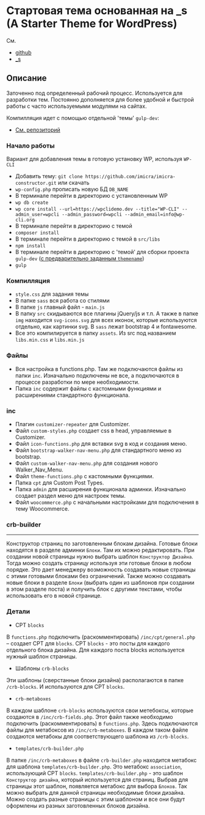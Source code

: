 # Стартовая тема основанная на _s (A Starter Theme for WordPress)

См.
- [github](https://github.com/automattic/_s)
- [_s](https://underscores.me/)

Описание
---------------

Заточенно под определенный рабочий процесс. Используется для разработки тем. Постоянно дополняется для более удобной и быстрой работы с часто используемыми модулями на сайтах.

Компилляция идет с помощью отдельной 'темы' `gulp-dev`:
- [См. репозиторий](https://github.com/imicra/gulp-dev)

### Начало работы

Вариант для добавления темы в готовую установку WP, используя `WP-CLI`

* Добавить тему: `git clone https://github.com/imicra/imicra-constructor.git` или скачать
* `wp-config.php` прописать новую БД `DB_NAME`
* В терминале перейти в директорию с установленным WP
* `wp db create`
* `wp core install --url=https://wpclidemo.dev --title="WP-CLI" --admin_user=wpcli --admin_password=wpcli --admin_email=info@wp-cli.org`
* В терминале перейти в директорию с темой
* `composer install`
* В терминале перейти в директорию с темой в `src/libs`
* `npm install`
* В терминале перейти в директорию с 'темой' для сборки проекта `gulp-dev` ([с предварительно заданным `themename`](https://github.com/imicra/gulp-dev))
* `gulp`

### Компилляция

* `style.css` для задания темы
* В папке `sass` вся работа со стилями
* В папке `js` главный файл - `main.js`
* В папку `src` скидываются все плагины jQuery/js и т.п. А также в папке `img` находится `svg-icons.svg` для всех иконок, которые используются отдельно, как картинки svg. В `sass` лежат bootstrap 4 и fontawesome.
* Все это компилируется в папку `assets`. Из src под названием `libs.min.css` и `libs.min.js`

### Файлы

* Вся настройка в functions.php. Там же подключаются файлы из папки `inc`. Изначально подключены не все, а подключаются в процессе разработки по мере необходимости.
* Папка `inc` содержит файлы с кастомными функциями и расширениями стандартного функционала.

### inc

* Плагин `customizer-repeater` для Customizer.
* Файл `custom-styles.php` создает css в head, управляемые в Customizer.
* Файл `icon-functions.php` для вставки svg в код и создания меню.
* Файл `bootstrap-walker-nav-menu.php` для стандартного меню из bootstrap.
* Файл `custom-walker-nav-menu.php` для создания нового Walker_Nav_Menu.
* Файл `theme-functions.php` с кастомными функциями.
* Папка `cpt` для Custom Post Types.
* Папка `admin` для расширения функционала админки. Изначально создает раздел меню для настроек темы.
* Файл `woocommerce.php` с начальными настройками для подключения в тему Woocommerce.

### crb-builder
---------------

Конструктор страниц по заготовленным блокам дизайна. 
Готовые блоки находятся в разделе админки `Блоки`. Там их можно редактировать.
При создании новой страницы нужно выбрать шаблон `Конструктор Дизайна`. Тогда можно создать страницу используя эти готовые блоки в любом порядке. 
Это дает менеджеру возможность создавать новые страницы с этими готовыми блоками без ограничений. Также можно создавать новые блоки в разделе `Блоки` (выбрать один из шаблонов при создании в этом разделе поста) и получить блок с другими текстами, чтобы использовать его в новой странице.

### Детали

* CPT `blocks`

В `functions.php` подключить (раскомментировать) `/inc/cpt/general.php` – создает CPT для `blocks`. CPT `blocks` - это посты для каждого отдельного блока дизайна. Для каждого поста blocks используется нужный шаблон страницы. 
* Шаблоны `crb-blocks`

Эти шаблоны (сверстанные блоки дизайна) располагаются в папке `/crb-blocks`. И используются для CPT `blocks`.
* `crb-metaboxes`

В каждом шаблоне `crb-blocks` используются свои метебоксы, которые создаются в `/inc/crb-fields.php`. Этот файл также необходимо подключить (раскомментировать) в `functions.php`. Здесь подключаются файлы для метабоксов из `/inc/crb-metaboxes`. В каждом таком файле создаются метабокы для соответствующего шаблона из `/crb-blocks`.
* `templates/crb-builder.php`

В папке `/inc/crb-metaboxes` в файле `crb-builder.php` находится метабокс для шаблона `templates/crb-builder.php`. Это метабокс `association`, использующий CPT `blocks`. 
`templates/crb-builder.php` - это шаблон `Конструктор дизайна`, который используется для страниц. Выбрав для страницы этот шаблон, появляется метабокс для выбора `Блоков`. Так можно выбрать для данной страницы необходимые блоки дизайна. Можно создать разные страницы с этим шаблоном и все они будут оформлены из разных заготовленных блоков дизайна.
